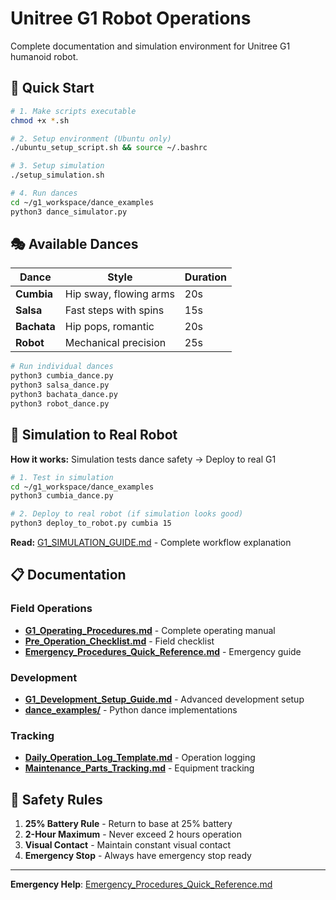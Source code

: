 # Unitree G1 Robot Operations

Complete documentation and simulation environment for Unitree G1 humanoid robot.

## 🚀 Quick Start

```bash
# 1. Make scripts executable
chmod +x *.sh

# 2. Setup environment (Ubuntu only)
./ubuntu_setup_script.sh && source ~/.bashrc

# 3. Setup simulation
./setup_simulation.sh

# 4. Run dances
cd ~/g1_workspace/dance_examples
python3 dance_simulator.py
```

## 🎭 Available Dances

| Dance | Style | Duration |
|-------|-------|----------|
| **Cumbia** | Hip sway, flowing arms | 20s |
| **Salsa** | Fast steps with spins | 15s |
| **Bachata** | Hip pops, romantic | 20s |
| **Robot** | Mechanical precision | 25s |

```bash
# Run individual dances
python3 cumbia_dance.py
python3 salsa_dance.py
python3 bachata_dance.py
python3 robot_dance.py
```

## 🤖 Simulation to Real Robot

**How it works:** Simulation tests dance safety → Deploy to real G1

```bash
# 1. Test in simulation
cd ~/g1_workspace/dance_examples
python3 cumbia_dance.py

# 2. Deploy to real robot (if simulation looks good)
python3 deploy_to_robot.py cumbia 15
```

**Read:** [G1_SIMULATION_GUIDE.md](G1_SIMULATION_GUIDE.md) - Complete workflow explanation

## 📋 Documentation

### Field Operations
- **[G1_Operating_Procedures.md](G1_Operating_Procedures.md)** - Complete operating manual
- **[Pre_Operation_Checklist.md](Pre_Operation_Checklist.md)** - Field checklist
- **[Emergency_Procedures_Quick_Reference.md](Emergency_Procedures_Quick_Reference.md)** - Emergency guide

### Development
- **[G1_Development_Setup_Guide.md](G1_Development_Setup_Guide.md)** - Advanced development setup
- **[dance_examples/](dance_examples/)** - Python dance implementations

### Tracking
- **[Daily_Operation_Log_Template.md](Daily_Operation_Log_Template.md)** - Operation logging
- **[Maintenance_Parts_Tracking.md](Maintenance_Parts_Tracking.md)** - Equipment tracking

## 🚨 Safety Rules

1. **25% Battery Rule** - Return to base at 25% battery
2. **2-Hour Maximum** - Never exceed 2 hours operation
3. **Visual Contact** - Maintain constant visual contact
4. **Emergency Stop** - Always have emergency stop ready

---

**Emergency Help**: [Emergency_Procedures_Quick_Reference.md](Emergency_Procedures_Quick_Reference.md)